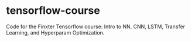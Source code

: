 # tensorflow-course

Code for the Finxter Tensorflow course: Intro to NN, CNN, LSTM, Transfer Learning, and Hyperparam Optimization.
